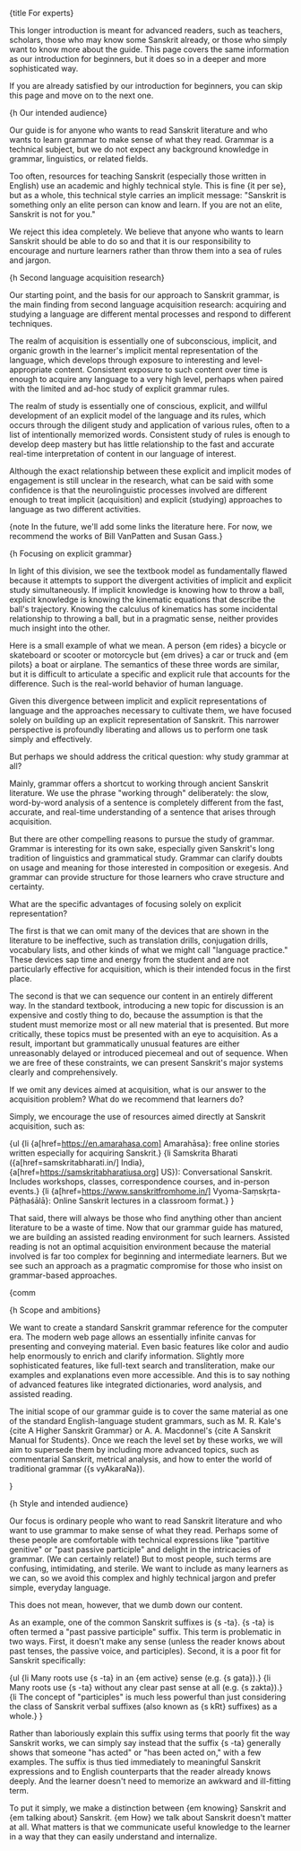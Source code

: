 {title For experts}

This longer introduction is meant for advanced readers, such as teachers,
scholars, those who may know some Sanskrit already, or those who simply want to
know more about the guide. This page covers the same information as our
introduction for beginners, but it does so in a deeper and more sophisticated
way. 

If you are already satisfied by our introduction for beginners, you can skip
this page and move on to the next one.


{h Our intended audience}

Our guide is for anyone who wants to read Sanskrit literature and who wants to
learn grammar to make sense of what they read. Grammar is a technical subject,
but we do not expect any background knowledge in grammar, linguistics, or
related fields.

Too often, resources for teaching Sanskrit (especially those written in
English) use an academic and highly technical style. This is fine {it per
se}, but as a whole, this technical style carries an implicit message:
"Sanskrit is something only an elite person can know and learn. If you are not
an elite, Sanskrit is not for you."

We reject this idea completely. We believe that anyone who wants to learn
Sanskrit should be able to do so and that it is our responsibility to
encourage and nurture learners rather than throw them into a sea of rules and
jargon.


{h Second language acquisition research}

Our starting point, and the basis for our approach to Sanskrit grammar, is the
main finding from second language acquisition research: acquiring and studying
a language are different mental processes and respond to different techniques.

The realm of acquisition is essentially one of subconscious, implicit, and
organic growth in the learner's implicit mental representation of the language,
which develops through exposure to interesting and level-appropriate content.
Consistent exposure to such content over time is enough to acquire any language
to a very high level, perhaps when paired with the limited and ad-hoc study of
explicit grammar rules.

The realm of study is essentially one of conscious, explicit, and willful
development of an explicit model of the language and its rules, which occurs
through the diligent study and application of various rules, often to a list of
intentionally memorized words. Consistent study of rules is enough to develop
deep mastery but has little relationship to the fast and accurate real-time
interpretation of content in our language of interest.

Although the exact relationship between these explicit and implicit modes of
engagement is still unclear in the research, what can be said with some
confidence is that the neurolinguistic processes involved are different enough
to treat implicit (acquisition) and explicit (studying) approaches to language
as two different activities.

{note In the future, we'll add some links the literature here. For now, we
recommend the works of Bill VanPatten and Susan Gass.}


{h Focusing on explicit grammar}

In light of this division, we see the textbook model as fundamentally flawed
because it attempts to support the divergent activities of implicit and
explicit study simultaneously. If implicit knowledge is knowing how to throw a
ball, explicit knowledge is knowing the kinematic equations that describe the
ball's trajectory. Knowing the calculus of kinematics has some incidental
relationship to throwing a ball, but in a pragmatic sense, neither provides
much insight into the other.

Here is a small example of what we mean. A person {em rides} a bicycle or
skateboard or scooter or motorcycle but {em drives} a car or truck and {em
pilots} a boat or airplane. The semantics of these three words are similar, but
it is difficult to articulate a specific and explicit rule that accounts for
the difference. Such is the real-world behavior of human language.

Given this divergence between implicit and explicit representations of language
and the approaches necessary to cultivate them, we have focused solely on
building up an explicit representation of Sanskrit. This narrower perspective
is profoundly liberating and allows us to perform one task simply and
effectively.

But perhaps we should address the critical question: why study grammar at all?

Mainly, grammar offers a shortcut to working through ancient Sanskrit
literature. We use the phrase "working through" deliberately: the slow,
word-by-word analysis of a sentence is completely different from the fast,
accurate, and real-time understanding of a sentence that arises through
acquisition.

But there are other compelling reasons to pursue the study of grammar. Grammar
is interesting for its own sake, especially given Sanskrit's long tradition of
linguistics and grammatical study. Grammar can clarify doubts on usage and
meaning for those interested in composition or exegesis. And grammar can
provide structure for those learners who crave structure and certainty.

What are the specific advantages of focusing solely on explicit representation?

The first is that we can omit many of the devices that are shown in the
literature to be ineffective, such as translation drills, conjugation drills,
vocabulary lists, and other kinds of what we might call "language practice."
These devices sap time and energy from the student and are not particularly
effective for acquisition, which is their intended focus in the first place.

The second is that we can sequence our content in an entirely different way.
In the standard textbook, introducing a new topic for discussion is an
expensive and costly thing to do, because the assumption is that the student
must memorize most or all new material that is presented. But more critically,
these topics must be presented with an eye to acquisition. As a result,
important but grammatically unusual features are either unreasonably delayed or
introduced piecemeal and out of sequence. When we are free of these
constraints, we can present Sanskrit's major systems clearly and
comprehensively.

If we omit any devices aimed at acquisition, what is our answer to the
acquisition problem? What do we recommend that learners do?

Simply, we encourage the use of resources aimed directly at Sanskrit
acquisition, such as:

{ul
    {li {a[href=https://en.amarahasa.com] Amarahāsa}: free online stories
    written especially for acquiring Sanskrit.}
    {li Samskrita Bharati ({a[href=samskritabharati.in/] India},
    {a[href=https://samskritabharatiusa.org] US}): Conversational Sanskrit.
    Includes workshops, classes, correspondence courses, and in-person events.}
    {li {a[href=https://www.sanskritfromhome.in/] Vyoma-Saṃskṛta-Pāṭhaśālā}:
    Online Sanskrit lectures in a classroom format.}
}

That said, there will always be those who find anything other than ancient
literature to be a waste of time. Now that our grammar guide has matured, we
are building an assisted reading environment for such learners. Assisted
reading is not an optimal acquisition environment because the material involved
is far too complex for beginning and intermediate learners. But we see such an
approach as a pragmatic compromise for those who insist on grammar-based
approaches.

{comm

{h Scope and ambitions}

We want to create a standard Sanskrit grammar reference for the computer era.
The modern web page allows an essentially infinite canvas for presenting and
conveying material. Even basic features like color and audio help enormously to
enrich and clarify information. Slightly more sophisticated features, like
full-text search and transliteration, make our examples and explanations even
more accessible. And this is to say nothing of advanced features like
integrated dictionaries, word analysis, and assisted reading.

The initial scope of our grammar guide is to cover the same material as one of
the standard English-language student grammars, such as M. R. Kale's {cite A
Higher Sanskrit Grammar} or A. A. Macdonnel's {cite A Sanskrit Manual for
Students}. Once we reach the level set by these works, we will aim to supersede
them by including more advanced topics, such as commentarial Sanskrit, metrical
analysis, and how to enter the world of traditional grammar ({s vyAkaraNa}).

}

{h Style and intended audience}

Our focus is ordinary people who want to read Sanskrit literature and who want
to use grammar to make sense of what they read. Perhaps some of these people
are comfortable with technical expressions like "partitive genitive" or "past
passive participle" and delight in the intricacies of grammar. (We can
certainly relate!) But to most people, such terms are confusing, intimidating,
and sterile. We want to include as many learners as we can, so we avoid this
complex and highly technical jargon and prefer simple, everyday language.

This does not mean, however, that we dumb down our content.

As an example, one of the common Sanskrit suffixes is {s -ta}. {s -ta} is often
termed a "past passive participle" suffix. This term is problematic in two
ways. First, it doesn't make any sense (unless the reader knows about past
tenses, the passive voice, and participles). Second, it is a poor fit for
Sanskrit specifically:

{ul
{li Many roots use {s -ta} in an {em active} sense (e.g. {s gata}).}
{li Many roots use {s -ta} without any clear past sense at all (e.g. {s zakta}).}
{li The concept of "participles" is much less powerful than just considering the class of Sanskrit verbal suffixes (also known as {s kRt} suffixes) as a whole.}
}

Rather than laboriously explain this suffix using terms that poorly fit the
way Sanskrit works, we can simply say instead that the suffix {s -ta} generally
shows that someone "has acted" or "has been acted on," with a few examples. The
suffix is thus tied immediately to meaningful Sanskrit expressions and to
English counterparts that the reader already knows deeply. And the learner
doesn't need to memorize an awkward and ill-fitting term. 

To put it simply, we make a distinction between {em knowing} Sanskrit and {em
talking about} Sanskrit. {em How} we talk about Sanskrit doesn't matter at all.
What matters is that we communicate useful knowledge to the learner in a way
that they can easily understand and internalize.
